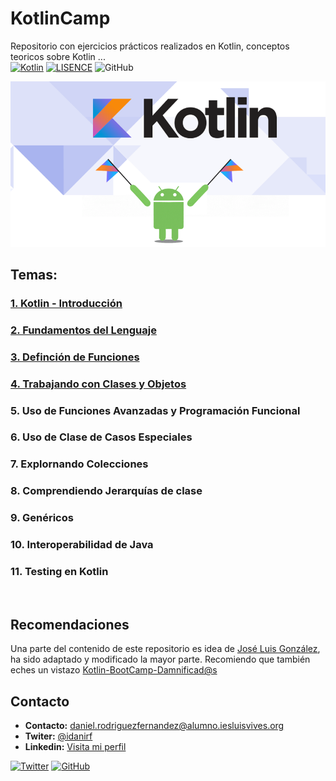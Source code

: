 # KotlinCamp
Repositorio con ejercicios prácticos realizados en Kotlin, conceptos teoricos sobre Kotlin ...
<br>
[![Kotlin](https://img.shields.io/badge/Code-Kotlin-blueviolet)](https://kotlinlang.org/)
[![LISENCE](https://img.shields.io/badge/Lisence-MIT-green)]()
![GitHub](https://img.shields.io/github/last-commit/idanirf/KotlinCamp)

![imagen](./img/kotlin.png)

## Temas:
### [1. Kotlin - Introducción](./Temas-1-2-3/readme.md)
### [2. Fundamentos del Lenguaje](./Temas-1-2-3/readme.md)
### [3. Definción de Funciones](./Temas-1-2-3/readme.md)
### [4. Trabajando con Clases y Objetos](./Tema-4/readme.md)
### 5. Uso de Funciones Avanzadas y Programación Funcional
### 6. Uso de Clase de Casos Especiales
### 7. Explornando Colecciones
### 8. Comprendiendo Jerarquías de clase
### 9. Genéricos
### 10. Interoperabilidad de Java
### 11. Testing en Kotlin
<br>

## Recomendaciones
Una parte del contenido de este repositorio es idea de [José Luis González](http://github.com/joseluisgs), ha sido adaptado y modificado la mayor parte.
Recomiendo que también eches un vistazo [Kotlin-BootCamp-Damnificad@s](https://github.com/joseluisgs/Kotlin-Bootcamp-DAMnificados)


## Contacto
* **Contacto:** daniel.rodriguezfernandez@alumno.iesluisvives.org
* **Twiter:** [@idanirf](https://twitter.com/idanirf)
* **Linkedin:** [Visita mi perfil](https://www.linkedin.com/in/danielrodriguezfernandez03002/)

[![Twitter](https://img.shields.io/twitter/follow/idanirf?style=social)](https://twitter.com/idanirf)
[![GitHub](https://img.shields.io/github/followers/idanirf?style=social)](https://github.com/idanirf)


